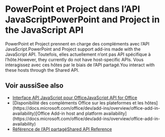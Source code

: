 # <a name="powerpoint-and-project-in-the-javascript-api"></a><span data-ttu-id="6ea10-101">PowerPoint et Project dans l’API JavaScript</span><span class="sxs-lookup"><span data-stu-id="6ea10-101">PowerPoint and Project in the JavaScript API</span></span>

<span data-ttu-id="6ea10-102">PowerPoint et Project prennent en charge des compléments avec l’API JavaScript.</span><span class="sxs-lookup"><span data-stu-id="6ea10-102">PowerPoint and Project support add-ins made with the JavaScript API.</span></span> <span data-ttu-id="6ea10-103">Toutefois, elles actuellement n’ont pas API spécifique à l’hôte.</span><span class="sxs-lookup"><span data-stu-id="6ea10-103">However, they currently do not have host-specific APIs.</span></span> <span data-ttu-id="6ea10-104">Vous interagissez avec ces hôtes par le biais de l’API partagé.</span><span class="sxs-lookup"><span data-stu-id="6ea10-104">You interact with these hosts through the Shared API.</span></span> 

## <a name="see-also"></a><span data-ttu-id="6ea10-105">Voir aussi</span><span class="sxs-lookup"><span data-stu-id="6ea10-105">See also</span></span>

- [<span data-ttu-id="6ea10-106">Interface API JavaScript pour Office</span><span class="sxs-lookup"><span data-stu-id="6ea10-106">JavaScript API for Office</span></span>](/javascript/office/javascript-api-for-office)
- <span data-ttu-id="6ea10-107">
  [Disponibilité des compléments Office sur les plateformes et les hôtes](https://docs.microsoft.com/office/dev/add-ins/overview/office-add-in-availability)</span><span class="sxs-lookup"><span data-stu-id="6ea10-107">[Office Add-in host and platform availability](https://docs.microsoft.com/office/dev/add-ins/overview/office-add-in-availability)</span></span>
- [<span data-ttu-id="6ea10-108">Référence de l’API partagé</span><span class="sxs-lookup"><span data-stu-id="6ea10-108">Shared API Reference</span></span>](/javascript/api/overview/office)